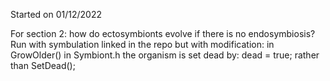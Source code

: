 Started on 01/12/2022

For section 2: how do ectosymbionts evolve if there is no endosymbiosis? Run with symbulation linked in the repo but with modification: in GrowOlder() in Symbiont.h the organism is set dead by:
dead = true;
rather than SetDead();
